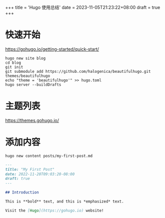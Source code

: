 +++
title = 'Hugo 使用总结'
date = 2023-11-05T21:23:22+08:00
draft = true
+++

# 快速开始

https://gohugo.io/getting-started/quick-start/

```shell
hugo new site blog
cd blog
git init
git submodule add https://github.com/halogenica/beautifulhugo.git themes/beautifulhugo
echo "theme = 'beautifulhugo'" >> hugo.toml
hugo server --buildDrafts
```

# 主题列表

https://themes.gohugo.io/

# 添加内容

````shell
hugo new content posts/my-first-post.md
````

```markdown
---
title: "My First Post"
date: 2022-11-20T09:03:20-08:00
draft: true
---

## Introduction

This is **bold** text, and this is *emphasized* text.

Visit the [Hugo](https://gohugo.io) website!
```